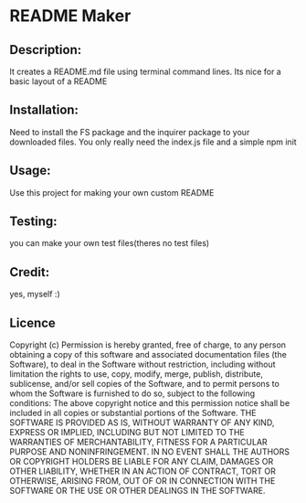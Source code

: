 # README Maker

## Description:

It creates a README.md file using terminal command lines. Its nice for a basic layout of a README

## Installation:

Need to install the FS package and the inquirer package to your downloaded files. You only really need the index.js file and a simple npm init

## Usage:

Use this project for making your own custom README

## Testing:

you can make your own test files(theres no test files)

## Credit:

yes, myself :)

## Licence

Copyright (c) Permission is hereby granted, free of charge, to any person obtaining a copy of this software and associated documentation files (the Software), to deal in the Software without restriction, including without limitation the rights to use, copy, modify, merge, publish, distribute, sublicense, and/or sell copies of the Software, and to permit persons to whom the Software is furnished to do so, subject to the following conditions:  The above copyright notice and this permission notice shall be included in all copies or substantial portions of the Software.  THE SOFTWARE IS PROVIDED AS IS, WITHOUT WARRANTY OF ANY KIND, EXPRESS OR IMPLIED, INCLUDING BUT NOT LIMITED TO THE WARRANTIES OF MERCHANTABILITY, FITNESS FOR A PARTICULAR PURPOSE AND NONINFRINGEMENT. IN NO EVENT SHALL THE AUTHORS OR COPYRIGHT HOLDERS BE LIABLE FOR ANY CLAIM, DAMAGES OR OTHER LIABILITY, WHETHER IN AN ACTION OF CONTRACT, TORT OR OTHERWISE, ARISING FROM, OUT OF OR IN CONNECTION WITH THE SOFTWARE OR THE USE OR OTHER DEALINGS IN THE SOFTWARE.
